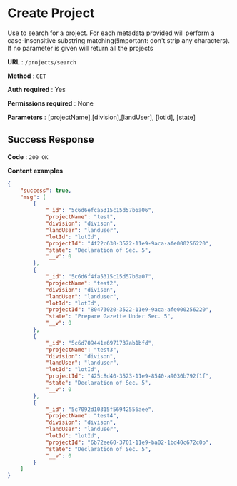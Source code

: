 # Create Project

Use to search for a project. For each metadata provided will perform a case-insensitive substring matching(!important: don't strip any characters). If no parameter is given will return all the projects

**URL** : `/projects/search`

**Method** : `GET`

**Auth required** : Yes

**Permissions required** : None

**Parameters** : [projectName],[division],[landUser], [lotId], [state]

## Success Response

**Code** : `200 OK`

**Content examples**


```json
{
    "success": true,
    "msg": [
        {
            "_id": "5c6d6efca5315c15d57b6a06",
            "projectName": "test",
            "division": "divison",
            "landUser": "landuser",
            "lotId": "lotId",
            "projectId": "4f22c630-3522-11e9-9aca-afe000256220",
            "state": "Declaration of Sec. 5",
            "__v": 0
        },
        {
            "_id": "5c6d6f4fa5315c15d57b6a07",
            "projectName": "test2",
            "division": "divison",
            "landUser": "landuser",
            "lotId": "lotId",
            "projectId": "80473020-3522-11e9-9aca-afe000256220",
            "state": "Prepare Gazette Under Sec. 5",
            "__v": 0
        },
        {
            "_id": "5c6d709441e6971737ab1bfd",
            "projectName": "test3",
            "division": "divison",
            "landUser": "landuser",
            "lotId": "lotId",
            "projectId": "425c8d40-3523-11e9-8540-a9030b792f1f",
            "state": "Declaration of Sec. 5",
            "__v": 0
        },
        {
            "_id": "5c7092d10315f56942556aee",
            "projectName": "test4",
            "division": "divison",
            "landUser": "landuser",
            "lotId": "lotId",
            "projectId": "6b72ee60-3701-11e9-ba02-1bd40c672c0b",
            "state": "Declaration of Sec. 5",
            "__v": 0
        }
    ]
}
```

